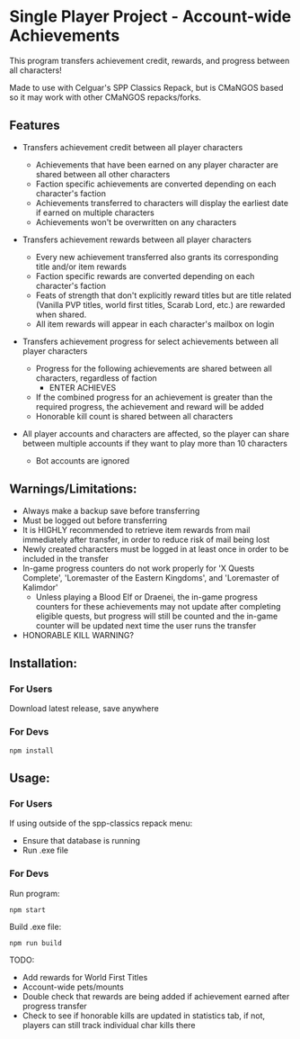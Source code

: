 # Single Player Project - Account-wide Achievements
This program transfers achievement credit, rewards, and progress between all characters!

Made to use with Celguar's SPP Classics Repack, but is CMaNGOS based so it may work with other CMaNGOS repacks/forks.

## Features 
- Transfers achievement credit between all player characters
  - Achievements that have been earned on any player character are shared between all other characters
  - Faction specific achievements are converted depending on each character's faction
  - Achievements transferred to characters will display the earliest date if earned on multiple characters
  - Achievements won't be overwritten on any characters

- Transfers achievement rewards between all player characters
  - Every new achievement transferred also grants its corresponding title and/or item rewards
  - Faction specific rewards are converted depending on each character's faction
  - Feats of strength that don't explicitly reward titles but are title related (Vanilla PVP titles, world first titles, Scarab Lord, etc.) are rewarded when shared.
  - All item rewards will appear in each character's mailbox on login 

- Transfers achievement progress for select achievements between all player characters
  - Progress for the following achievements are shared between all characters, regardless of faction
    - ENTER ACHIEVES
  - If the combined progress for an achievement is greater than the required progress, the achievement and reward will be added
  - Honorable kill count is shared between all characters

- All player accounts and characters are affected, so the player can share between multiple accounts if they want to play more than 10 characters
  - Bot accounts are ignored
  
## Warnings/Limitations:
  - Always make a backup save before transferring
  - Must be logged out before transferring
  - It is HIGHLY recommended to retrieve item rewards from mail immediately after transfer, in order to reduce risk of mail being lost
  - Newly created characters must be logged in at least once in order to be included in the transfer
  - In-game progress counters do not work properly for 'X Quests Complete', 'Loremaster of the Eastern Kingdoms', and 'Loremaster of Kalimdor'
    - Unless playing a Blood Elf or Draenei, the in-game progress counters for these achievements may not update after completing eligible quests, but progress will still be counted and the in-game counter will be updated next time the user runs the transfer
  - HONORABLE KILL WARNING?

## Installation:
### For Users
Download latest release, save anywhere 
  
### For Devs
```
npm install
```

## Usage:
### For Users
If using outside of the spp-classics repack menu:
- Ensure that database is running
- Run .exe file
    
### For Devs
Run program:
```
npm start
```
  
Build .exe file:
```
npm run build
```
  
  
TODO: 
- Add rewards for World First Titles
- Account-wide pets/mounts
- Double check that rewards are being added if achievement earned after progress transfer
- Check to see if honorable kills are updated in statistics tab, if not, players can still track individual char kills there
